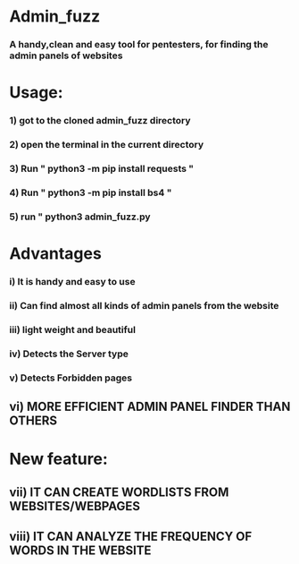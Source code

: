 # Admin_fuzz
### A handy,clean and easy tool for pentesters, for finding the admin panels of websites

# Usage:
 ### 1) got to the cloned admin_fuzz directory
 ### 2) open the terminal in the current directory
 ### 3) Run " python3 -m pip install requests "
 ### 4) Run " python3 -m pip install bs4 "
 ### 5) run " python3 admin_fuzz.py
 
# Advantages
### i) It is handy and easy to use
### ii) Can find almost all kinds of admin panels from the website
### iii) light weight and beautiful
### iv) Detects the Server type
### v) Detects Forbidden pages
## vi) MORE EFFICIENT ADMIN PANEL FINDER THAN OTHERS 
# New feature: 
## vii) IT  CAN CREATE WORDLISTS FROM WEBSITES/WEBPAGES
## viii) IT CAN ANALYZE THE FREQUENCY OF WORDS IN THE WEBSITE
